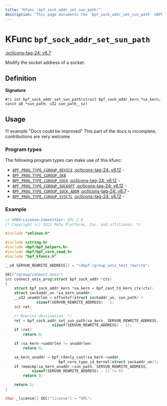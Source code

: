 ```yaml
---
title: "KFunc 'bpf_sock_addr_set_sun_path'"
description: "This page documents the 'bpf_sock_addr_set_sun_path' eBPF kfunc, including its definition, usage, program types that can use it, and examples."
---
```

# KFunc `bpf_sock_addr_set_sun_path`

<!-- [FEATURE_TAG](bpf_sock_addr_set_sun_path) -->
[:octicons-tag-24: v6.7](https://github.com/torvalds/linux/commit/53e380d21441909b12b6e0782b77187ae4b971c4)
<!-- [/FEATURE_TAG] -->

Modify the socket address of a socket.

## Definition

**Signature**

<!-- [KFUNC_DEF] -->
`#!c int bpf_sock_addr_set_sun_path(struct bpf_sock_addr_kern *sa_kern, const u8 *sun_path, u32 sun_path__sz)`
<!-- [/KFUNC_DEF] -->

## Usage

!!! example "Docs could be improved"
    This part of the docs is incomplete, contributions are very welcome

### Program types

The following program types can make use of this kfunc:

<!-- [KFUNC_PROG_REF] -->
- [`BPF_PROG_TYPE_CGROUP_DEVICE`](../program-type/BPF_PROG_TYPE_CGROUP_DEVICE.md) [:octicons-tag-24: v6.12](https://github.com/torvalds/linux/commit/67666479edf1e2b732f4d0ac797885e859a78de4) - 
- [`BPF_PROG_TYPE_CGROUP_SKB`](../program-type/BPF_PROG_TYPE_CGROUP_SKB.md)
- [`BPF_PROG_TYPE_CGROUP_SOCK`](../program-type/BPF_PROG_TYPE_CGROUP_SOCK.md) [:octicons-tag-24: v6.12](https://github.com/torvalds/linux/commit/67666479edf1e2b732f4d0ac797885e859a78de4) - 
- [`BPF_PROG_TYPE_CGROUP_SOCKOPT`](../program-type/BPF_PROG_TYPE_CGROUP_SOCKOPT.md) [:octicons-tag-24: v6.12](https://github.com/torvalds/linux/commit/67666479edf1e2b732f4d0ac797885e859a78de4) - 
- [`BPF_PROG_TYPE_CGROUP_SOCK_ADDR`](../program-type/BPF_PROG_TYPE_CGROUP_SOCK_ADDR.md) [:octicons-tag-24: v6.7](https://github.com/torvalds/linux/commit/53e380d21441909b12b6e0782b77187ae4b971c4) - 
- [`BPF_PROG_TYPE_CGROUP_SYSCTL`](../program-type/BPF_PROG_TYPE_CGROUP_SYSCTL.md) [:octicons-tag-24: v6.12](https://github.com/torvalds/linux/commit/67666479edf1e2b732f4d0ac797885e859a78de4) - 
<!-- [/KFUNC_PROG_REF] -->

### Example

```c
// SPDX-License-Identifier: GPL-2.0
/* Copyright (c) 2022 Meta Platforms, Inc. and affiliates. */

#include "vmlinux.h"

#include <string.h>
#include <bpf/bpf_helpers.h>
#include <bpf/bpf_core_read.h>
#include "bpf_kfuncs.h"

__u8 SERVUN_REWRITE_ADDRESS[] = "\0bpf_cgroup_unix_test_rewrite";

SEC("cgroup/connect_unix")
int connect_unix_prog(struct bpf_sock_addr *ctx)
{
	struct bpf_sock_addr_kern *sa_kern = bpf_cast_to_kern_ctx(ctx);
	struct sockaddr_un *sa_kern_unaddr;
	__u32 unaddrlen = offsetof(struct sockaddr_un, sun_path) +
			  sizeof(SERVUN_REWRITE_ADDRESS) - 1;
	int ret;

	/* Rewrite destination. */
	ret = bpf_sock_addr_set_sun_path(sa_kern, SERVUN_REWRITE_ADDRESS,
					 sizeof(SERVUN_REWRITE_ADDRESS) - 1);
	if (ret)
		return 0;

	if (sa_kern->uaddrlen != unaddrlen)
		return 0;

	sa_kern_unaddr = bpf_rdonly_cast(sa_kern->uaddr,
						bpf_core_type_id_kernel(struct sockaddr_un));
	if (memcmp(sa_kern_unaddr->sun_path, SERVUN_REWRITE_ADDRESS,
			sizeof(SERVUN_REWRITE_ADDRESS) - 1) != 0)
		return 0;

	return 1;
}

char _license[] SEC("license") = "GPL";
```

